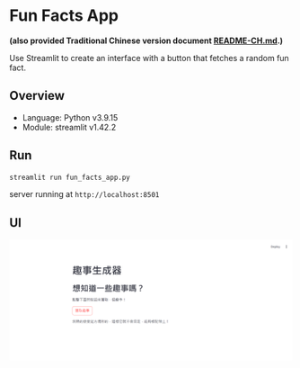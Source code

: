 # Fun Facts App

**(also provided Traditional Chinese version document [README-CH.md](README-CH.md).)**


Use Streamlit to create an interface with a button that fetches a random fun fact.  

## Overview

- Language: Python v3.9.15
- Module: streamlit v1.42.2


## Run

```bash
streamlit run fun_facts_app.py
```

server running at `http://localhost:8501`

## UI
![UI](ui.png)